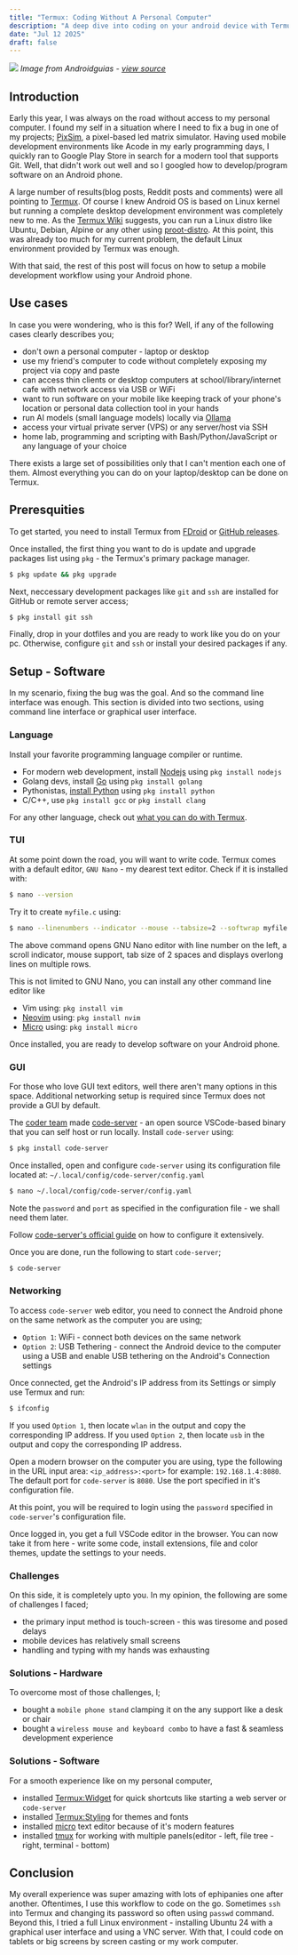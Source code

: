 ```yaml
---
title: "Termux: Coding Without A Personal Computer"
description: "A deep dive into coding on your android device with Termux"
date: "Jul 12 2025"
draft: false
---
```


![](https://androidguias.com/wp-content/uploads/2025/04/Termux.png)
_Image from Androidguias - [view source](https://pt.androidguias.com/Como-rodar-Linux-no-seu-Android-passo-a-passo/)_

## Introduction

Early this year, I was always on the road without access to my personal computer.
I found my self in a situation where I need to fix a bug in one of my projects; [PixSim](/projects/pixsim), a pixel-based led matrix simulator. Having used mobile development environments like Acode in my early programming days, I quickly ran to Google Play Store
in search for a modern tool that supports Git. Well, that didn't work out well and so I googled how to develop/program software on an Android phone.

A large number of results(blog posts, Reddit posts and comments) were all pointing to [Termux](https://termux.dev/).
Of course I knew Android OS is based on Linux kernel but running a complete desktop development environment was completely new to me.
As the [Termux Wiki](https://wiki.termux.com/wiki/Main_Page) suggests, you can run a Linux distro like Ubuntu, Debian, Alpine or any other using [proot-distro](https://wiki.termux.com/wiki/PRoot#Installing_Linux_distributions).
At this point, this was already too much for my current problem, the default Linux environment provided by Termux was enough.

With that said, the rest of this post will focus on how to setup a mobile development workflow using your Android phone.

## Use cases

In case you were wondering, who is this for? Well, if any of the following cases clearly describes you;

- don't own a personal computer - laptop or desktop
- use my friend's computer to code without completely exposing my project via copy and paste
- can access thin clients or desktop computers at school/library/internet cafe with network access via USB or WiFi
- want to run software on your mobile like keeping track of your phone's location or personal data collection tool in your hands
- run AI models (small language models) locally via [Ollama](https://ollama.com)
- access your virtual private server (VPS) or any server/host via SSH
- home lab, programming and scripting with Bash/Python/JavaScript or any language of your choice

There exists a large set of possibilities only that I can't mention each one of them.
Almost everything you can do on your laptop/desktop can be done on Termux.

## Preresquities

To get started, you need to install Termux from [FDroid](https://github.com/termux/termux-app/releases/) or [GitHub releases](https://github.com/termux/termux-app/releases/latest).

Once installed, the first thing you want to do is update and upgrade packages list using `pkg` - the Termux's primary package manager.

```sh
$ pkg update && pkg upgrade
```

Next, neccessary development packages like `git` and `ssh` are installed for GitHub or remote server access;

```sh
$ pkg install git ssh
```

Finally, drop in your dotfiles and you are ready to work like you do on your pc. Otherwise, configure `git` and `ssh` or install your desired packages if any.

## Setup - Software

In my scenario, fixing the bug was the goal. And so the command line interface was enough.
This section is divided into two sections, using command line interface or graphical user interface.

### Language

Install your favorite programming language compiler or runtime.

- For modern web development, install [Nodejs](https://nodejs.org) using `pkg install nodejs`
- Golang devs, install [Go](https://go.dev) using `pkg install golang`
- Pythonistas, [install Python](https://wiki.termux.com/wiki/Python) using `pkg install python`
- C/C++, use `pkg install gcc` or `pkg install clang`

For any other language, check out [what you can do with Termux](https://wiki.termux.com/wiki/Getting_started#What_can_I_do_with_Termux).

### TUI

At some point down the road, you will want to write code. Termux comes with a default editor, `GNU Nano` - my dearest text editor.
Check if it is installed with:

```sh
$ nano --version
```

Try it to create `myfile.c` using:

```sh
$ nano --linenumbers --indicator --mouse --tabsize=2 --softwrap myfile.c
```

The above command opens GNU Nano editor with line number on the left, a scroll indicator, mouse support, tab size of 2 spaces and displays overlong lines on multiple rows.

This is not limited to GNU Nano, you can install any other command line editor like

- Vim using: `pkg install vim`
- [Neovim](https://neovim.io) using: `pkg install nvim`
- [Micro](https://micro-editor.github.io/) using: `pkg install micro`

Once installed, you are ready to develop software on your Android phone.

### GUI

For those who love GUI text editors, well there aren't many options in this space. Additional networking setup is required since Termux does not provide a GUI by default.

The [coder team](https://coder.com) made [code-server](https://github.com/coder/code-server) - an open source VSCode-based binary that you can self host or run locally.
Install `code-server` using:

```sh
$ pkg install code-server
```

Once installed, open and configure `code-server` using its configuration file located at: `~/.local/config/code-server/config.yaml`

```sh
$ nano ~/.local/config/code-server/config.yaml
```

Note the `password` and `port` as specified in the configuration file - we shall need them later.

Follow [code-server's official guide](https://coder.com/docs/code-server) on how to configure it extensively.

Once you are done, run the following to start `code-server`;

```sh
$ code-server
```

### Networking

To access `code-server` web editor, you need to connect the Android phone on the same network as the computer you are using;

- `Option 1`: WiFi - connect both devices on the same network
- `Option 2`: USB Tethering - connect the Android device to the computer using a USB and enable USB tethering on the Android's Connection settings

Once connected, get the Android's IP address from its Settings or simply use Termux and run:

```sh
$ ifconfig
```

If you used `Option 1`, then locate `wlan` in the output and copy the corresponding IP address.
If you used `Option 2`, then locate `usb` in the output and copy the corresponding IP address.

Open a modern browser on the computer you are using, type the following in the URL input area: `<ip_address>:<port>`
for example: `192.168.1.4:8080`. The default port for `code-server` is `8080`. Use the port specified in it's configuration file.

At this point, you will be required to login using the `password` specified in `code-server`'s configuration file.

Once logged in, you get a full VSCode editor in the browser. You can now take it from here - write some code, install extensions, file and color themes, update the settings to your needs.

### Challenges

On this side, it is completely upto you. In my opinion, the following are some of challenges I faced;

- the primary input method is touch-screen - this was tiresome and posed delays
- mobile devices has relatively small screens
- handling and typing with my hands was exhausting

### Solutions - Hardware

To overcome most of those challenges, I;

- bought a `mobile phone stand` clamping it on the any support like a desk or chair
- bought a `wireless mouse and keyboard combo` to have a fast & seamless development experience

### Solutions - Software

For a smooth experience like on my personal computer,

- installed [Termux:Widget](https://f-droid.org/en/packages/com.termux.widget) for quick shortcuts like starting a web server or `code-server`
- installed [Termux:Styling](https://f-droid.org/en/packages/com.termux.styling) for themes and fonts
- installed [micro](https://micro-editor.github.io) text editor because of it's modern features
- installed [tmux](https://github.com/tmux/tmux) for working with multiple panels(editor - left, file tree - right, terminal - bottom)

## Conclusion

My overall experience was super amazing with lots of ephipanies one after another.
Oftentimes, I use this workflow to code on the go. Sometimes `ssh` into Termux and changing its password so often using `passwd` command.
Beyond this, I tried a full Linux environment - installing Ubuntu 24 with a graphical user interface and using a VNC server.
With that, I could code on tablets or big screens by screen casting or my work computer.
